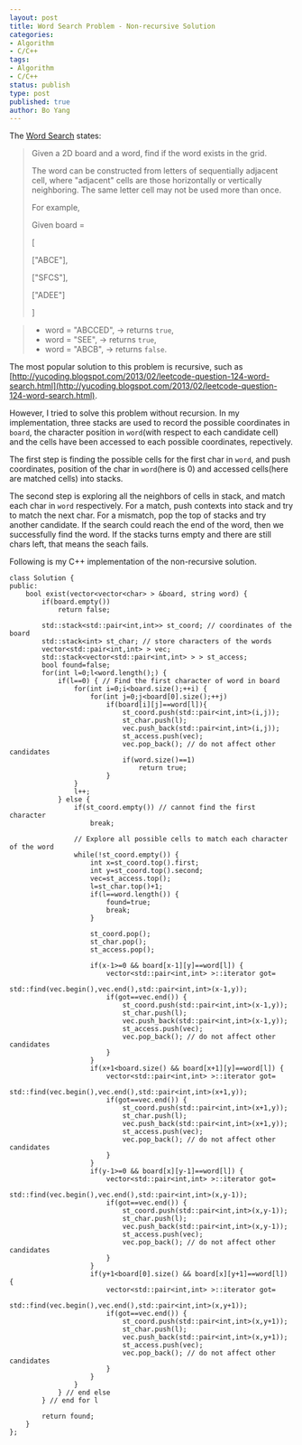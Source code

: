```yaml
---
layout: post
title: Word Search Problem - Non-recursive Solution
categories: 
- Algorithm
- C/C++ 
tags:
- Algorithm
- C/C++
status: publish
type: post
published: true
author: Bo Yang
---
```


The [Word Search](https://oj.leetcode.com/problems/word-search/) states:

> Given a 2D board and a word, find if the word exists in the grid.
> 
> The word can be constructed from letters of sequentially adjacent cell, where "adjacent" cells are those horizontally or vertically neighboring. The same letter cell may not be used more than once.
> 
> For example,
>
> Given board =
>
> [
>
>   ["ABCE"],
>
>   ["SFCS"],
>
>   ["ADEE"]
>
> ]

> * word = "ABCCED", -> returns `true`,
> * word = "SEE", -> returns `true`,
> * word = "ABCB", -> returns `false`.

The most popular solution to this problem is recursive, such as [http://yucoding.blogspot.com/2013/02/leetcode-question-124-word-search.html](http://yucoding.blogspot.com/2013/02/leetcode-question-124-word-search.html).

However, I tried to solve this problem without recursion. In my implementation, three stacks are used to record the possible coordinates in `board`, the character position in `word`(with respect to each candidate cell) and the cells have been accessed to each possible coordinates, repectively. 

The first step is finding the possible cells for the first char in `word`, and push coordinates, position of the char in `word`(here is 0) and accessed cells(here are matched cells) into stacks. 

The second step is exploring all the neighbors of cells in stack, and match each char in `word` respectively. For a match, push contexts into stack and try to match the next char. For a mismatch, pop the top of stacks and try another candidate. If the search could reach the end of the word, then we successfully find the word. If the stacks turns empty and there are still chars left, that means the seach fails.

Following is my C++ implementation of the non-recursive solution.

	class Solution {
	public:
	    bool exist(vector<vector<char> > &board, string word) {
			if(board.empty())
				return false;
	
			std::stack<std::pair<int,int>> st_coord; // coordinates of the board
			std::stack<int> st_char; // store characters of the words
			vector<std::pair<int,int> > vec;
			std::stack<vector<std::pair<int,int> > > st_access;
			bool found=false;
	        for(int l=0;l<word.length();) {
				if(l==0) { // Find the first character of word in board
					for(int i=0;i<board.size();++i) {
						for(int j=0;j<board[0].size();++j)
							if(board[i][j]==word[l]){
								st_coord.push(std::pair<int,int>(i,j));
								st_char.push(l);
								vec.push_back(std::pair<int,int>(i,j));
								st_access.push(vec);
								vec.pop_back(); // do not affect other candidates
								if(word.size()==1) 
									return true;
							}
					}
					l++;
				} else {
					if(st_coord.empty()) // cannot find the first character
						break;
	
					// Explore all possible cells to match each character of the word
					while(!st_coord.empty()) {
						int x=st_coord.top().first;
						int y=st_coord.top().second;
						vec=st_access.top();
						l=st_char.top()+1;
						if(l==word.length()) {
							found=true;
							break;
						}
						
						st_coord.pop();
						st_char.pop();
						st_access.pop();
	
						if(x-1>=0 && board[x-1][y]==word[l]) {
							vector<std::pair<int,int> >::iterator got=
								std::find(vec.begin(),vec.end(),std::pair<int,int>(x-1,y));
							if(got==vec.end()) {
								st_coord.push(std::pair<int,int>(x-1,y));
								st_char.push(l);
								vec.push_back(std::pair<int,int>(x-1,y));
								st_access.push(vec);
								vec.pop_back(); // do not affect other candidates
							}
						}
						if(x+1<board.size() && board[x+1][y]==word[l]) {
							vector<std::pair<int,int> >::iterator got=
								std::find(vec.begin(),vec.end(),std::pair<int,int>(x+1,y));
							if(got==vec.end()) {
								st_coord.push(std::pair<int,int>(x+1,y));
								st_char.push(l);
								vec.push_back(std::pair<int,int>(x+1,y));
								st_access.push(vec);
								vec.pop_back(); // do not affect other candidates
							}
						}
						if(y-1>=0 && board[x][y-1]==word[l]) {
							vector<std::pair<int,int> >::iterator got=
								std::find(vec.begin(),vec.end(),std::pair<int,int>(x,y-1));
							if(got==vec.end()) {
								st_coord.push(std::pair<int,int>(x,y-1));
								st_char.push(l);
								vec.push_back(std::pair<int,int>(x,y-1));
								st_access.push(vec);
								vec.pop_back(); // do not affect other candidates
							}
						}
						if(y+1<board[0].size() && board[x][y+1]==word[l]) {
							vector<std::pair<int,int> >::iterator got=
								std::find(vec.begin(),vec.end(),std::pair<int,int>(x,y+1));
							if(got==vec.end()) {
								st_coord.push(std::pair<int,int>(x,y+1));
								st_char.push(l);
								vec.push_back(std::pair<int,int>(x,y+1));
								st_access.push(vec);
								vec.pop_back(); // do not affect other candidates
							}
						}
					}
				} // end else
			} // end for l
	
			return found;
	    }
	};
